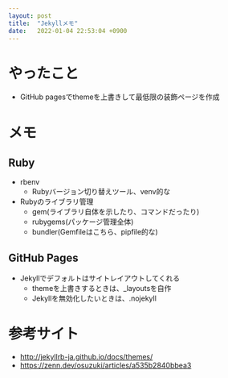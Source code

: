 ```yaml
---
layout: post
title:  "Jekyllメモ"
date:   2022-01-04 22:53:04 +0900
---
```


# やったこと

- GitHub pagesでthemeを上書きして最低限の装飾ページを作成 

# メモ

## Ruby
- rbenv
  - Rubyバージョン切り替えツール、venv的な
- Rubyのライブラリ管理
  - gem(ライブラリ自体を示したり、コマンドだったり)
  - rubygems(パッケージ管理全体)
  - bundler(Gemfileはこちら、pipfile的な)

## GitHub Pages
- Jekyllでデフォルトはサイトレイアウトしてくれる
  - themeを上書きするときは、_layoutsを自作
  - Jekyllを無効化したいときは、.nojekyll


# 参考サイト

- http://jekyllrb-ja.github.io/docs/themes/
- https://zenn.dev/osuzuki/articles/a535b2840bbea3